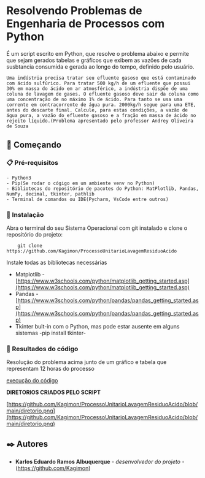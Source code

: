
  # Resolvendo Problemas de Engenharia de Processos com Python

É um script escrito em Python, que resolve o problema abaixo e permite que sejam gerados tabelas e gráficos que exibem as vazões de cada susbtancia consumida e gerada ao longo do tempo, definido pelo usuário.
```
Uma indústria precisa tratar seu efluente gasoso que está contaminado com ácido sulfúrico. Para tratar 500 kg/h de um efluente que possui 30% em massa do ácido em ar atmosférico, a indústria dispõe de uma coluna de lavagem de gases. O efluente gasoso deve sair da coluna como uma concentração de no máximo 1% de ácido. Para tanto se usa uma corrente em contracorrente de água pura. 2000kg/h segue para uma ETE, antes do descarte final. Calcule, para estas condições, a vazão de água pura, a vazão do efluente gasoso e a fração em massa de ácido no rejeito líquido.(Problema apresentado pelo professor Andrey Oliveira de Souza
```

## 🚀 Começando

### 📋 Pré-requisitos


```
- Python3
- Pip(Se rodar o cógigo em um ambiente venv no Python)
- Bibliotecas do repositório de pacotes do Python: MatPlotlib, Pandas, NumPy, decimal, tkinter, pathlib
- Terminal de comandos ou IDE(Pycharm, VsCode entre outros)
```

### 🔧 Instalação


Abra o terminal do seu Sistema Operacional com git instalado e clone o repositório do projeto:

```
    git clone https://github.com/Kagimon/ProcessoUnitarioLavagemResiduoAcido
```

 Instale todas as bibliotecas necessárias 
 
- Matplotlib - [https://www.w3schools.com/python/matplotlib_getting_started.asp](https://www.w3schools.com/python/matplotlib_getting_started.asp)
- Pandas - [https://www.w3schools.com/python/pandas/pandas_getting_started.asp](https://www.w3schools.com/python/pandas/pandas_getting_started.asp)
- Tkinter bult-in com o Python, mas pode estar ausente em alguns sistemas
-pip install tkinter-
        
### 🔩 Resultados do  código
Resolução do problema acima junto de um gráfico e tabela que representam 12 horas do processo

[execução do código](https://github.com/Kagimon/ProcessoUnitarioLavagemResiduoAcido/blob/main/execucaodocodigo.png)


**DIRETORIOS CRIADOS PELO SCRIPT**

[https://github.com/Kagimon/ProcessoUnitarioLavagemResiduoAcido/blob/main/diretorio.png](https://github.com/Kagimon/ProcessoUnitarioLavagemResiduoAcido/blob/main/diretorio.png)



## ✒️ Autores

* **Karlos Eduardo Ramos Albuquerque** - *desenvolvedor do projeto* - (https://github.com/Kagimon)

